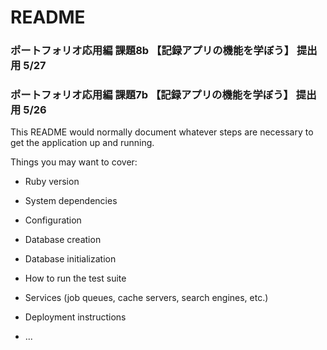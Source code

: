 # README
### ポートフォリオ応用編 課題8b 【記録アプリの機能を学ぼう】 提出用 5/27
### ポートフォリオ応用編 課題7b 【記録アプリの機能を学ぼう】 提出用 5/26


This README would normally document whatever steps are necessary to get the
application up and running.

Things you may want to cover:

* Ruby version

* System dependencies

* Configuration

* Database creation

* Database initialization

* How to run the test suite

* Services (job queues, cache servers, search engines, etc.)

* Deployment instructions

* ...
